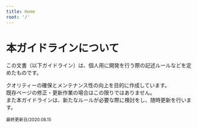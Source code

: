 ```yaml
---
title: Home
root: '/'
---
```


# 本ガイドラインについて

<p>この文書（以下ガイドライン）は、個人用に開発を行う際の記述ルールなどを定めたものです。</p>
<p>クオリティーの確保とメンテナンス性の向上を目的に作成しています。<br />既存ページの修正・更新作業の場合はこの限りではありません。<br />また本ガイドラインは、新たなルールが必要な際に検討をし、随時更新を行います。</p>

<p><small>最終更新日/2020.08.15</small></p>
